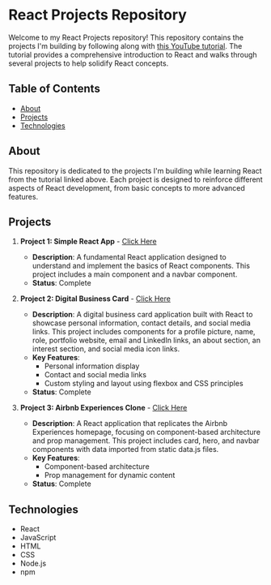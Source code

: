 # React Projects Repository

Welcome to my React Projects repository! This repository contains the projects I'm building by following along with [this YouTube tutorial](https://www.youtube.com/watch?v=bMknfKXIFA8&t=7579s). The tutorial provides a comprehensive introduction to React and walks through several projects to help solidify React concepts.

## Table of Contents

- [About](#about)
- [Projects](#projects)
- [Technologies](#technologies)

## About

This repository is dedicated to the projects I'm building while learning React from the tutorial linked above. Each project is designed to reinforce different aspects of React development, from basic concepts to more advanced features.

## Projects

1. **Project 1: Simple React App** - [Click Here](./simple-react-app/)

   - **Description**: A fundamental React application designed to understand and implement the basics of React components. This project includes a main component and a navbar component.
   - **Status**: Complete

2. **Project 2: Digital Business Card** - [Click Here](./digital-business-card/)

   - **Description**: A digital business card application built with React to showcase personal information, contact details, and social media links. This project includes components for a profile picture, name, role, portfolio website, email and LinkedIn links, an about section, an interest section, and social media icon links.
   - **Key Features**:
     - Personal information display
     - Contact and social media links
     - Custom styling and layout using flexbox and CSS principles
   - **Status**: Complete

3. **Project 3: Airbnb Experiences Clone** - [Click Here](./airbnb-experiences-clone/)

   - **Description**: A React application that replicates the Airbnb Experiences homepage, focusing on component-based architecture and prop management. This project includes card, hero, and navbar components with data imported from static data.js files.
   - **Key Features**:
     - Component-based architecture
     - Prop management for dynamic content
   - **Status**: Complete

## Technologies

- React
- JavaScript
- HTML
- CSS
- Node.js
- npm
